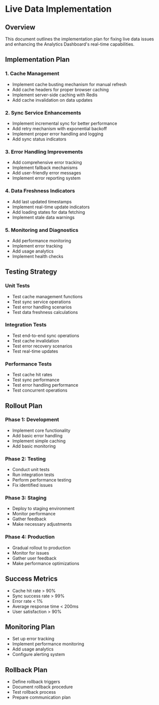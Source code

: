 # Live Data Implementation

## Overview
This document outlines the implementation plan for fixing live data issues and enhancing the Analytics Dashboard's real-time capabilities.

## Implementation Plan

### 1. Cache Management
- Implement cache busting mechanism for manual refresh
- Add cache headers for proper browser caching
- Implement server-side caching with Redis
- Add cache invalidation on data updates

### 2. Sync Service Enhancements
- Implement incremental sync for better performance
- Add retry mechanism with exponential backoff
- Implement proper error handling and logging
- Add sync status indicators

### 3. Error Handling Improvements
- Add comprehensive error tracking
- Implement fallback mechanisms
- Add user-friendly error messages
- Implement error reporting system

### 4. Data Freshness Indicators
- Add last updated timestamps
- Implement real-time update indicators
- Add loading states for data fetching
- Implement stale data warnings

### 5. Monitoring and Diagnostics
- Add performance monitoring
- Implement error tracking
- Add usage analytics
- Implement health checks

## Testing Strategy

### Unit Tests
- Test cache management functions
- Test sync service operations
- Test error handling scenarios
- Test data freshness calculations

### Integration Tests
- Test end-to-end sync operations
- Test cache invalidation
- Test error recovery scenarios
- Test real-time updates

### Performance Tests
- Test cache hit rates
- Test sync performance
- Test error handling performance
- Test concurrent operations

## Rollout Plan

### Phase 1: Development
- Implement core functionality
- Add basic error handling
- Implement simple caching
- Add basic monitoring

### Phase 2: Testing
- Conduct unit tests
- Run integration tests
- Perform performance testing
- Fix identified issues

### Phase 3: Staging
- Deploy to staging environment
- Monitor performance
- Gather feedback
- Make necessary adjustments

### Phase 4: Production
- Gradual rollout to production
- Monitor for issues
- Gather user feedback
- Make performance optimizations

## Success Metrics
- Cache hit rate > 90%
- Sync success rate > 99%
- Error rate < 1%
- Average response time < 200ms
- User satisfaction > 90%

## Monitoring Plan
- Set up error tracking
- Implement performance monitoring
- Add usage analytics
- Configure alerting system

## Rollback Plan
- Define rollback triggers
- Document rollback procedure
- Test rollback process
- Prepare communication plan
